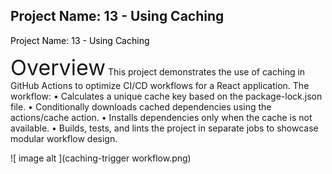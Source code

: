 ## Project Name: 13 - Using Caching
<span style="color:black">Project Name: 13 - Using Caching</span>


<span style="font-size:34px">Overview</span>
This project demonstrates the use of caching in GitHub Actions to optimize CI/CD workflows for a React application. The workflow:
•	Calculates a unique cache key based on the package-lock.json file.
•	Conditionally downloads cached dependencies using the actions/cache action.
•	Installs dependencies only when the cache is not available.
•	Builds, tests, and lints the project in separate jobs to showcase modular workflow design.

![ image alt ](caching-trigger workflow.png)